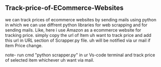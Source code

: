 ## Track-price-of-ECommerce-Websites

we can track prices of ecommerce websites by sending mails using python in which we can use diffrent python libraries for web scrapping and for sending mails.
Like, here i use Amazon as a ecommerce website for tracking price.
simply copy the url of Item uh want to track price and add this url in URL section of Scrapper.py file. uh will be notified via ur mail if item Price change.

note- run cmd "python scrapper.py" in ur Vs-code terminal and track price of selected item whichever uh want via mail.
